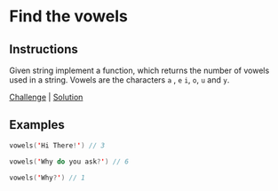 # Find the vowels

## Instructions

Given string implement a function, which returns the number of vowels used in a string. Vowels are the characters `a`
, `e` `i`, `o`, `u` and
`y`.

[Challenge](Challenge.kt) | [Solution](Solution.kt)

## Examples

```kotlin
vowels('Hi There!') // 3

vowels('Why do you ask?') // 6

vowels('Why?') // 1
```

